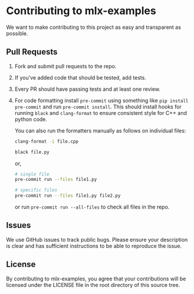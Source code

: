 # Contributing to mlx-examples

We want to make contributing to this project as easy and transparent as
possible.

## Pull Requests

1. Fork and submit pull requests to the repo. 
2. If you've added code that should be tested, add tests.
3. Every PR should have passing tests and at least one review. 
4. For code formatting install `pre-commit` using something like `pip install pre-commit` and run `pre-commit install`.
   This should install hooks for running `black` and `clang-format` to ensure
   consistent style for C++ and python code.
 
   You can also run the formatters manually as follows on individual files:
 
     ```sh
     clang-format -i file.cpp
     ```
 
     ```sh
     black file.py
     ```

    or,

     ```sh
     # single file
     pre-commit run --files file1.py 

     # specific files
     pre-commit run --files file1.py file2.py
     ```
 
   or run `pre-commit run --all-files` to check all files in the repo.

## Issues

We use GitHub issues to track public bugs. Please ensure your description is
clear and has sufficient instructions to be able to reproduce the issue.

## License

By contributing to mlx-examples, you agree that your contributions will be licensed
under the LICENSE file in the root directory of this source tree.
